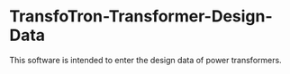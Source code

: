 # TransfoTron-Transformer-Design-Data

This software is intended to enter the design data of power transformers.
